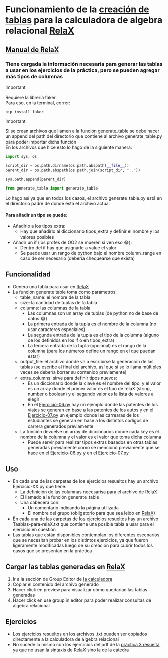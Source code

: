 # Funcionamiento de la [creación de tablas](https://github.com/Pedro0604/3ro-LS-LI-APU/blob/main/2do_semestre/BD1/Practicas/Practicas-resueltas/Practica-03-algebra-relacional/generate_table.py) para la calculadora de algebra relacional [RelaX](https://dbis-uibk.github.io/relax/landing)
## [Manual de RelaX](https://dbis-uibk.github.io/relax/help)
### Tiene cargada la información necesaria para generar las tablas a usar en los ejercicios de la práctica, pero se pueden agregar más tipos de columnas
> [!IMPORTANT]  
> Requiere la librería faker<br>
> Para eso, en la terminal, correr:
> ```
> pip install faker
> 
> ```

> [!IMPORTANT]  
> Si se crean archivos que llamen a la función generate_table se debe hacer un append del path del directorio que contiene al archivo generate_table.py para poder importar dicha función <br>
> En los archivos que hice esto lo hago de la siguiente manera:
> ``` python
> import sys, os
>
> script_dir = os.path.dirname(os.path.abspath(__file__))
> parent_dir = os.path.abspath(os.path.join(script_dir, ".."))
>
> sys.path.append(parent_dir)
>
> from generate_table import generate_table
> ```
> Lo hago así ya que en todos los casos, el archivo generate_table.py está en el directorio padre de donde está el archivo actual

#### Para añadir un tipo se puede:
* Añadirlo a los tipos extra:
  * Hay que añadirlo al diccionario tipos_extra y definir el nombre y los valores posibles
* Añadir un if (los profes de OO2 se mueren si ven eso 😂):
  * Dentro del if hay que asignarle a value el valor
  * Se puede usar un rango de python bajo el nombre column_range en caso de ser necesario (debería chequearse que exista)

## Funcionalidad
* Genera una tabla para usar en [RelaX](https://dbis-uibk.github.io/relax/landing)
* La función generate table toma como parámetros:
  * table_name: el nombre de la tabla
  * size: la cantidad de tuplas de la tabla
  * columns: las columnas de la tabla
    * Las columnas son un array de tuplas (de python no de base de datos 😂)
    * La primera entrada de la tupla es el nombre de la columna (no usar caracteres especiales)
    * La segunda entrada de la tupla es el tipo de la columna (alguno de los definidos en los if o en tipos_extra)
    * La tercera entrada de la tupla (opcional) es el rango de la columna (para los números define un rango en el que puedan estar)
  * output_file: el archivo donde va a escribirse la generación de las tablas (se escribe al final del archivo, así que si se lo llama múltiples veces se debería borrar su contenido previamente)
  * extra_columns: sirve para definir tipos nuevos:
    * Es un diccionario donde la clave es el nombre del tipo, y el valor es un array donde el primer valor es el tipo de relaX (string, number o boolean) y el segundo valor es la lista de valores a elegir
    * En el [Ejercicio-06.py](https://github.com/Pedro0604/3ro-LS-LI-APU/blob/main/2do_semestre/BD1/Practicas/Practicas-resueltas/Practica-03-algebra-relacional/Ejercicio-06/Ejercicio-06.py) hay un ejemplo donde las patentes de los viajes se generan en base a las patentes de los autos y en el [Ejercicio-07.py](https://github.com/Pedro0604/3ro-LS-LI-APU/blob/main/2do_semestre/BD1/Practicas/Practicas-resueltas/Practica-03-algebra-relacional/Ejercicio-07/Ejercicio-07.py) un ejemplo donde las carrearas de los estudiantes se generan en base a los distintos codigos de carrera generados previamente
  * La función devuelve un array de diccionarios donde cada key es el nombre de la columna y el valor es el valor que toma dicha columna
    * Puede servir para realizar tipos extras basados en otras tablas generadas previamente como se mencionó previamente que se hace en el [Ejercicio-06.py](https://github.com/Pedro0604/3ro-LS-LI-APU/blob/main/2do_semestre/BD1/Practicas/Practicas-resueltas/Practica-03-algebra-relacional/Ejercicio-06/Ejercicio-06.py) y en el [Ejercicio-07.py](https://github.com/Pedro0604/3ro-LS-LI-APU/blob/main/2do_semestre/BD1/Practicas/Practicas-resueltas/Practica-03-algebra-relacional/Ejercicio-07/Ejercicio-07.py)

## Uso
* En cada una de las carpetas de los ejercicios resueltos hay un archivo Ejercicio-XX.py que tiene:
  * La definición de las columnas necesarisa para el archivo de RelaX
  * El llamado a la función generate_table
  * Una cabecera con:
    * Un comentario indicando la página utilizada
    * El nombre del grupo (obligatorio para que sea leido en [RelaX](https://dbis-uibk.github.io/relax/landing))
* En cada una de las carpetas de los ejercicios resueltos hay un archivo Taablas-para-relaX.txt que contiene una posible tabla a usar para el ejercicio en cuestión
* Las tablas que están disponibles contemplan los diferentes escenarios que se necesitan probar en los distintos ejercicios, ya que fueron ligeramente modificadas luego de su creación para cubrir todos los casos que se presentan en la práctica

## Cargar las tablas generadas en [RelaX](https://dbis-uibk.github.io/relax/landing)
1. Ir a la sección de Group Editor de [la calculadora](https://dbis-uibk.github.io/relax/calc/local/uibk/local/0)
2. Copiar el contenido del archivo generado
3. Hacer click en preview para visualizar cómo quedarían las tablas generadas
4. Hacer click en use group in editor para poder realizar consultas de álgebra relacional

## Ejercicios
* Los ejercicios resueltos en los archivos .txt pueden ser copiados directamente a la calculadora de álgebra relacional
* No sucede lo mismo con los ejercicios del pdf de la [práctica 3 resuelta](https://github.com/Pedro0604/3ro-LS-LI-APU/blob/main/2do_semestre/BD1/Practicas/Practicas-resueltas/Practica-03-algebra-relacional/Practica-03-resuelta.pdf), ya que no usan la sintaxis de [RelaX](https://dbis-uibk.github.io/relax/landing) sino la de la cátedra
